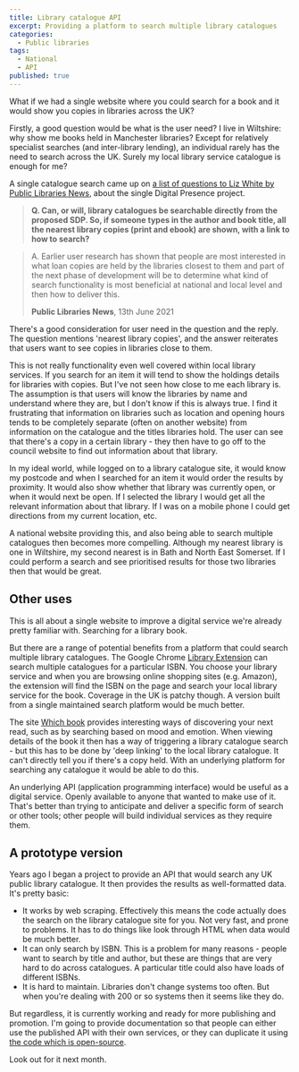```yaml
---
title: Library catalogue API
excerpt: Providing a platform to search multiple library catalogues
categories:
  - Public libraries
tags:
  - National
  - API
published: true
---
```


What if we had a single website where you could search for a book and it would show you copies in libraries across the UK?

Firstly, a good question would be what is the user need? I live in Wiltshire: why show me books held in Manchester libraries? Except for relatively specialist searches (and inter-library lending), an individual rarely has the need to search across the UK. Surely my local library service catalogue is enough for me?

A single catalogue search came up on [a list of questions to Liz White by Public Libraries News](https://www.publiclibrariesnews.com/2021/06/some-more-on-the-sdp.html), about the single Digital Presence project.  

> **Q. Can, or will, library catalogues be searchable directly from the proposed SDP. So, if someone types in the author and book title, all the nearest library copies (print and ebook) are shown, with a link to how to search?** 

> A. Earlier user research has shown that people are most interested in what loan copies are held by the libraries closest to them and part of the next phase of development will be to determine what kind of search functionality is most beneficial at national and local level and then how to deliver this.
>
> **Public Libraries News**, 13th June 2021

There's a good consideration for user need in the question and the reply. The question mentions 'nearest library copies', and the answer reiterates that users want to see copies in libraries close to them.

This is not really functionality even well covered within local library services. If you search for an item it will tend to show the holdings details for libraries with copies. But I've not seen how close to me each library is. The assumption is that users will know the libraries by name and understand where they are, but I don't know if this is always true. I find it frustrating that information on libraries such as location and opening hours tends to be completely separate (often on another website) from information on the catalogue and the titles libraries hold. The user can see that there's a copy in a certain library - they then have to go off to the council website to find out information about that library.

In my ideal world, while logged on to a library catalogue site, it would know my postcode and when I searched for an item it would order the results by proximity. It would also show whether that library was currently open, or when it would next be open. If I selected the library I would get all the relevant information about that library. If I was on a mobile phone I could get directions from my current location, etc.

A national website providing this, and also being able to search multiple catalogues then becomes more compelling. Although my nearest library is one in Wiltshire, my second nearest is in Bath and North East Somerset. If I could perform a search and see prioritised results for those two libraries then that would be great.

## Other uses

This is all about a single website to improve a digital service we're already pretty familiar with. Searching for a library book.

But there are a range of potential benefits from a platform that could search multiple library catalogues. The Google Chrome [Library Extension](https://www.libraryextension.com/) can search multiple catalogues for a particular ISBN. You choose your library service and when you are  browsing online shopping sites (e.g. Amazon), the extension will find the ISBN on the page and search your local library service for the book. Coverage in the UK is patchy though. A version built from a single maintained search platform would be much better.

The site [Which book](https://www.whichbook.net/) provides interesting ways of discovering your next read, such as by searching based on mood and emotion. When viewing details of the book it then has a way of triggering a library catalogue search - but this has to be done by 'deep linking' to the local library catalogue. It can't directly tell you if there's a copy held. With an underlying platform for searching any catalogue it would be able to do this. 

An underlying API (application programming interface) would be useful as a digital service. Openly available to anyone that wanted to make use of it. That's better than trying to anticipate and deliver a specific form of search or other tools; other people will build individual services as they require them.

## A prototype version

Years ago I began a project to provide an API that would search any UK public library catalogue. It then provides the results as well-formatted data. It's pretty basic:

* It works by web scraping. Effectively this means the code actually does the search on the library catalogue site for you. Not very fast, and prone to problems. It has to do things like look through HTML when data would be much better.
* It can only search by ISBN. This is a problem for many reasons - people want to search by title and author, but these are things that are very hard to do across catalogues. A particular title could also have loads of different ISBNs.
* It is hard to maintain. Libraries don't change systems too often. But when you're dealing with 200 or so systems then it seems like they do.

But regardless, it is currently working and ready for more publishing and promotion. I'm going to provide documentation so that people can either use the published API with their own services, or they can duplicate it using [the code which is open-source](https://github.com/LibrariesHacked/catalogues-api).

Look out for it next month.
